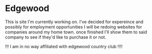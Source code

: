 # Edgewood
This is site I'm currently working on. I've decided for expereince and possibly for employment opportunities I will be redoing websites for companies around my home town.
once finished I'll show them to said company to see if they'd like to purchase it or not.

!!! I am in no way affiliated with edgewood country club !!!!
